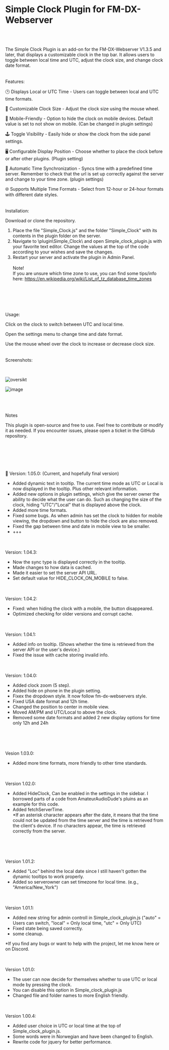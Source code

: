 # Simple Clock Plugin for FM-DX-Webserver

<br><br>

The Simple Clock Plugin is an add-on for the FM-DX-Webserver V1.3.5 and later, that displays a customizable clock in the top bar. It allows users to toggle between local time and UTC, adjust the clock size, and change clock date format.
<br><br><br>
Features:

🕒 Displays Local or UTC Time - Users can toggle between local and UTC time formats.

🎨 Customizable Clock Size - Adjust the clock size using the mouse wheel.

📱 Mobile-Friendly - Option to hide the clock on mobile devices. Default value is set to not show on mobile. (Can be changed in plugin settings)

🕹️ Toggle Visibility - Easily hide or show the clock from the side panel settings.

🖥️ Configurable Display Position - Choose whether to place the clock before or after other plugins. (Plugin setting)

🔄 Automatic Time Synchronization - Syncs time with a predefined time server. Remember to check that the url is set up correctly against the server and change to your time zone. (plugin settings)

🌐 Supports Multiple Time Formats - Select from 12-hour or 24-hour formats with different date styles.
<br><br><br>
Installation:

Download or clone the repository.

1. Place the file "Simple_Clock.js" and the folder "Simple_Clock" with its contents in the plugin folder on the server.
2. Navigate to \plugin\Simple_Clock\ and open Simple_clock_plugin.js with your favorite text editor. Change the values at the top of the code according to your wishes and save the changes.
3. Restart your server and activate the plugin in Admin Panel.
<br><br>Note!<br>
If you are unsure which time zone to use, you can find some tips/info here: https://en.wikipedia.org/wiki/List_of_tz_database_time_zones
<br>
<br><br><br>

Usage:

Click on the clock to switch between UTC and local time.

Open the settings menu to change time and date format.

Use the mouse wheel over the clock to increase or decrease clock size.
<br><br><br>
Screenshots:

<br>

![oversikt](https://github.com/user-attachments/assets/6b9de157-5b4d-4fa8-aa7e-05547b35da2f)
<br>

![image](https://github.com/user-attachments/assets/acadaf29-3eb6-45c7-9e2e-f5bc960f53ed)
<br>

<br><br><br>
Notes

This plugin is open-source and free to use. Feel free to contribute or modify it as needed. If you encounter issues, please open a ticket in the GitHub repository.
<br><br><br><br><br><br><br>
📌 Version: 1.05.0: (Current, and hopefully final version)<br>
 - Added dynamic text in tooltip. The current time mode as UTC or Local is now displayed in the tooltip. Plus other relevant information.
 - Added new options in plugin settings, which give the server owner the ability to decide what the user can do. Such as changing the size of the clock, hiding "UTC"/"Local" that is displayed above the clock.
 - Added more time formats.
 - Fixed some bugs. As when admin has set the clock to hidden for mobile viewing, the dropdown and button to hide the clock are also removed.
 - Fixed the gap between time and date in mobile view to be smaller.
 - +++

<br><br>
Version: 1.04.3:<br>
- Now the sync type is displayed correctly in the tooltip.
- Made changes to how data is cached.
- Made it easier to set the server API URL.
- Set default value for HIDE_CLOCK_ON_MOBILE to false.

<br><br>
Version: 1.04.2:<br>
- Fixed: when hiding the clock with a mobile, the button disappeared.
- Optimized checking for older versions and corrupt cache.

<br><br>
Version: 1.04.1:<br>
- Added info on tooltip. (Shows whether the time is retrieved from the server API or the user's device.)
- Fixed the issue with cache storing invalid info.
<br><br><br>

Version: 1.04.0:<br>
- Added clock zoom (5 step).<br>
- Added hide on phone in the plugin setting.<br>
- Fixex the dropdown style. It now follow fm-dx-webservers style.<br>
- Fixed USA date format and 12h time.<br>
- Changed the position to center in mobile view.<br>
- Moved AM/PM and UTC/Local to above the clock.<br>
- Removed some date formats and added 2 new display options for time only 12h and 24h<br>
<br>

<br><br>
Vesion 1.03.0:<br>
- Added more time formats, more friendly to other time standards.
<br>
<br>
Version 1.02.0:<br>

 - Added HideClock, Can be enabled in the settings in the sidebar. I borrowed parts of a code from AmateurAudioDude's pluins as an example for this code.
 - Added fetchServerTime.<br>
*If an asterisk character appears after the date, it means that the time could not be updated from the time server and the time is retrieved from the client's device. If no characters appear, the time is retrieved correctly from the server.<br><br>
   
<br>
<br>

Version 1.01.2:<br>

 -  Added "Loc" behind the local date since I still haven't gotten the dynamic tooltips to work properly.
 - Added so serverowner can set timezone for local time. (e.g., "America/New_York")<br>


<br>

<br>
Version 1.01.1:

- Added new string for admin controll in Simple_clock_plugin.js ("auto" = Users can switch, "local" = Only local time, "utc" = Only UTC)
- Fixed state being saved correctly.
- some cleanup.

*If you find any bugs or want to help with the project, let me know here or on Discord.

<br><br>
Version 1.01.0:
 - The user can now decide for themselves whether to use UTC or local mode by pressing the clock.
 - You can disable this option in Simple_clock_plugin.js
 - Changed file and folder names to more English friendly.

<br><br>
Version 1.00.4:
- Added user choice in UTC or local time at the top of Simple_clock_plugin.js.
- Some words were in Norwegian and have been changed to English.
- Rewrite code for jquery for better performance.
>

